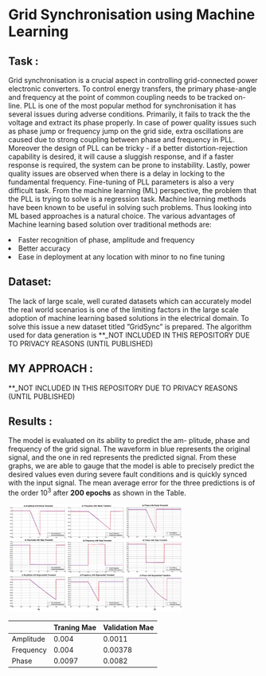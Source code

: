 # Grid Synchronisation using Machine Learning

## Task :

Grid synchronisation is a crucial aspect in controlling grid-connected power electronic converters. To control energy transfers, the primary phase-angle and frequency at the point of common coupling needs to be tracked on-line. PLL is one of the most popular method for synchronisation it has several issues during adverse conditions. Primarily, it fails to track the the voltage and extract its phase properly. In case of power quality issues such as phase jump or frequency jump on the grid side, extra oscillations are caused due to strong coupling between phase and frequency in PLL. Moreover the design of PLL can be tricky - if a better distortion-rejection capability is desired, it will cause a sluggish response, and if a faster response is required, the system can be prone to instability. Lastly, power quality issues are observed when there is a delay in locking to the fundamental frequency. Fine-tuning of PLL parameters is also a very difficult task. From the machine learning (ML) perspective, the problem that the PLL is trying to solve is a regression task. Machine learning methods have been known to be useful in solving such problems. Thus looking into ML based approaches is a natural choice. The various advantages of Machine learning based solution over traditional methods are: 
<li> Faster recognition of phase, amplitude and frequency </li>
<li> Better accuracy </li>
<li> Ease in deployment at any location with minor to no fine tuning </li>

## Dataset:

The lack of large scale, well curated datasets which can accurately model the real world scenarios is one of the limiting factors in the large scale adoption of machine learning based solutions in the electrical domain. To solve this issue a new dataset titled ”GridSync” is prepared. The algorithm used for data generation is **_NOT INCLUDED IN THIS REPOSITORY DUE TO PRIVACY REASONS (UNTIL PUBLISHED)

## MY APPROACH : 
 **_NOT INCLUDED IN THIS REPOSITORY DUE TO PRIVACY REASONS (UNTIL PUBLISHED)
 
## Results :
The model is evaluated on its ability to predict the am- plitude, phase and frequency of the grid signal. The waveform in blue represents the original signal, and the one in red represents the predicted signal. From these graphs, we are able to gauge that the model is able to precisely predict the desired values even during severe fault conditions and is quickly synced with the input signal. The mean average error for the three predictions is of the order 10<sup>3</sup> after <b>200 epochs</b> as shown in the Table.

<img src="https://github.com/Kedar-V/Grid-Synchronisation-using-MachineLearning/blob/main/images/res.png" width="350"/>

|   | Traning Mae | Validation Mae |  
| ----- | ------- | --- | 
| Amplitude | 0.004 | 0.0011 |
| Frequency | 0.004 | 0.00378 |
| Phase | 0.0097 | 0.0082 |

